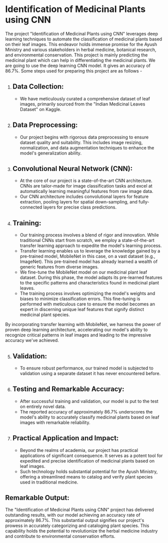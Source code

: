# Identification of Medicinal Plants using CNN

The project "Identification of Medicinal Plants using CNN" leverages deep learning techniques to automate the classification of medicinal plants based on their leaf images. This endeavor holds immense promise for the Ayush Ministry and various stakeholders in herbal medicine, botanical research, and environmental conservation. This project is mainly predicting the medicinal plant which can help in differentiating the medicinal plants. We are going to use the deep learning CNN model. It gives an accuracy of 86.7%. Some steps used for preparing this project are as follows -

1. ## Data Collection:
   - We have meticulously curated a comprehensive dataset of leaf images, primarily sourced from the "Indian Medicinal Leaves Dataset" on Kaggle.

2. ## Data Preprocessing:
   - Our project begins with rigorous data preprocessing to ensure dataset quality and suitability. This includes image resizing, normalization, and data augmentation techniques to enhance the model's generalization ability.

3. ## Convolutional Neural Network (CNN):
   - At the core of our project is a state-of-the-art CNN architecture. CNNs are tailor-made for image classification tasks and excel at automatically learning meaningful features from raw image data.
   - Our CNN architecture includes convolutional layers for feature extraction, pooling layers for spatial down-sampling, and fully-connected layers for precise class predictions.

4. ## Training:
   - Our training process involves a blend of rigor and innovation. While traditional CNNs start from scratch, we employ a state-of-the-art transfer learning approach to expedite the model's learning process.
   - Transfer learning enables us to leverage the knowledge gained by a pre-trained model, MobileNet in this case, on a vast dataset (e.g., ImageNet). This pre-trained model has already learned a wealth of generic features from diverse images.
   - We fine-tune the MobileNet model on our medicinal plant leaf dataset. During this phase, the model adapts its pre-learned features to the specific patterns and characteristics found in medicinal plant leaves.
   - The training process involves optimizing the model's weights and biases to minimize classification errors. This fine-tuning is performed with meticulous care to ensure the model becomes an expert in discerning unique leaf features that signify distinct medicinal plant species.

By incorporating transfer learning with MobileNet, we harness the power of proven deep learning architecture, accelerating our model's ability to recognize critical patterns in leaf images and leading to the impressive accuracy we've achieved.

5. ## Validation:
   - To ensure robust performance, our trained model is subjected to validation using a separate dataset it has never encountered before.

6. ## Testing and Remarkable Accuracy:
   - After successful training and validation, our model is put to the test on entirely novel data.
   - The reported accuracy of approximately 86.7% underscores the model's ability to accurately classify medicinal plants based on leaf images with remarkable reliability.

7. ## Practical Application and Impact:
   - Beyond the realms of academia, our project has practical applications of significant consequence. It serves as a potent tool for expedited and precise identification of medicinal plants based on leaf images.
   - Such technology holds substantial potential for the Ayush Ministry, offering a streamlined means to catalog and verify plant species used in traditional medicine.

## Remarkable Output:

The "Identification of Medicinal Plants using CNN" project has delivered outstanding results, with our model achieving an accuracy rate of approximately 86.7%. This substantial output signifies our project's prowess in accurately categorizing and cataloging plant species. This capability holds the potential to revolutionize the herbal medicine industry and contribute to environmental conservation efforts.

